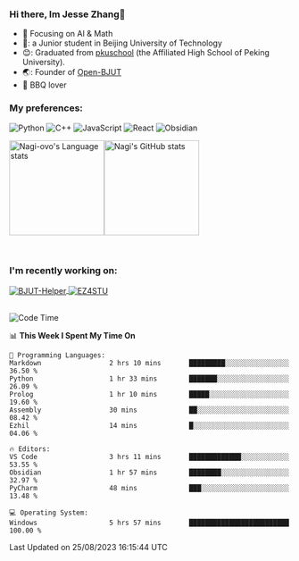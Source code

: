 ### Hi there, Im Jesse Zhang👋
- :orange_book: Focusing on AI & Math 
- 🔬: a Junior student in Beijing University of Technology
- 😊: Graduated from [pkuschool](https://www.pkuschool.edu.cn/) (the Affiliated High School of Peking University).
- 🌏: Founder of [Open-BJUT](https://github.com/Open-BJUT)
- :meat_on_bone: BBQ lover

### My preferences:
![Python](https://img.shields.io/badge/python-3670A0?style=for-the-badge&logo=python&logoColor=ffdd54)
![C++](https://img.shields.io/badge/c++-%2300599C.svg?style=for-the-badge&logo=c%2B%2B&logoColor=white)
![JavaScript](https://img.shields.io/badge/javascript-%23323330.svg?style=for-the-badge&logo=javascript&logoColor=%23F7DF1E)
![React](https://img.shields.io/badge/react-%2320232a.svg?style=for-the-badge&logo=react&logoColor=%2361DAFB)
![Obsidian](https://img.shields.io/badge/Obsidian-%23483699.svg?style=for-the-badge&logo=obsidian&logoColor=white)
 <!-- ![Docker](https://img.shields.io/badge/docker-%230db7ed.svg?style=for-the-badge&logo=docker&logoColor=white) -->


<div style="display:flex; flex-wrap:wrap; height: 200px;">
  <img height="170" src="https://github-readme-stats-git-main-nagi-ovo.vercel.app/api/top-langs/?username=Nagi-ovo&hide=css,scss,html,java,typescript&layout=compact&card_width=345&card_height=400" alt="Nagi-ovo's Language stats">
  <img height="170" src="https://github-readme-stats-git-main-nagi-ovo.vercel.app/api?username=Nagi-ovo&show_icons=true&theme=radical" alt="Nagi's GitHub stats">
</div>

### I'm recently working on:</a>

 <div>
<a href="https://github.com/Open-BJUT/BJUT-Helper">
  <img align="center" src="https://github-readme-stats-git-main-nagi-ovo.vercel.app/api/pin/?username=Nagi-ovo&repo=BJUT-Helper" alt="BJUT-Helper">
</a>
<a href="https://github.com/Nagi-ovo/EZ4STU">
  <img align="center" src="https://github-readme-stats-git-main-nagi-ovo.vercel.app/api/pin/?username=Nagi-ovo&repo=EZ4STU" alt="EZ4STU">
</a>  
</div>

<br />

<!--START_SECTION:waka-->
![Code Time](http://img.shields.io/badge/Code%20Time-164%20hrs%2054%20mins-blue)

📊 **This Week I Spent My Time On** 

```text
💬 Programming Languages: 
Markdown                 2 hrs 10 mins       █████████░░░░░░░░░░░░░░░░   36.50 % 
Python                   1 hr 33 mins        ███████░░░░░░░░░░░░░░░░░░   26.09 % 
Prolog                   1 hr 10 mins        █████░░░░░░░░░░░░░░░░░░░░   19.60 % 
Assembly                 30 mins             ██░░░░░░░░░░░░░░░░░░░░░░░   08.42 % 
Ezhil                    14 mins             █░░░░░░░░░░░░░░░░░░░░░░░░   04.06 % 

🔥 Editors: 
VS Code                  3 hrs 11 mins       █████████████░░░░░░░░░░░░   53.55 % 
Obsidian                 1 hr 57 mins        ████████░░░░░░░░░░░░░░░░░   32.97 % 
PyCharm                  48 mins             ███░░░░░░░░░░░░░░░░░░░░░░   13.48 % 

💻 Operating System: 
Windows                  5 hrs 57 mins       █████████████████████████   100.00 % 
```


 Last Updated on 25/08/2023 16:15:44 UTC
<!--END_SECTION:waka-->



